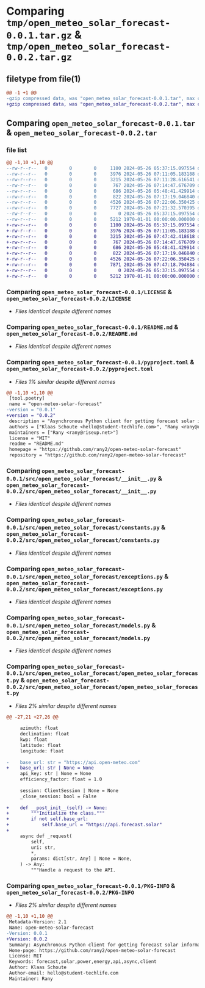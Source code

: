 # Comparing `tmp/open_meteo_solar_forecast-0.0.1.tar.gz` & `tmp/open_meteo_solar_forecast-0.0.2.tar.gz`

## filetype from file(1)

```diff
@@ -1 +1 @@
-gzip compressed data, was "open_meteo_solar_forecast-0.0.1.tar", max compression
+gzip compressed data, was "open_meteo_solar_forecast-0.0.2.tar", max compression
```

## Comparing `open_meteo_solar_forecast-0.0.1.tar` & `open_meteo_solar_forecast-0.0.2.tar`

### file list

```diff
@@ -1,10 +1,10 @@
--rw-r--r--   0        0        0     1100 2024-05-26 05:37:15.097554 open_meteo_solar_forecast-0.0.1/LICENSE
--rw-r--r--   0        0        0     3976 2024-05-26 07:11:05.183188 open_meteo_solar_forecast-0.0.1/README.md
--rw-r--r--   0        0        0     3215 2024-05-26 07:11:28.616541 open_meteo_solar_forecast-0.0.1/pyproject.toml
--rw-r--r--   0        0        0      767 2024-05-26 07:14:47.676709 open_meteo_solar_forecast-0.0.1/src/open_meteo_solar_forecast/__init__.py
--rw-r--r--   0        0        0      686 2024-05-26 05:48:41.429914 open_meteo_solar_forecast-0.0.1/src/open_meteo_solar_forecast/constants.py
--rw-r--r--   0        0        0      822 2024-05-26 07:17:19.046840 open_meteo_solar_forecast-0.0.1/src/open_meteo_solar_forecast/exceptions.py
--rw-r--r--   0        0        0     4526 2024-05-26 07:22:06.350425 open_meteo_solar_forecast-0.0.1/src/open_meteo_solar_forecast/models.py
--rw-r--r--   0        0        0     7727 2024-05-26 07:21:32.570395 open_meteo_solar_forecast-0.0.1/src/open_meteo_solar_forecast/open_meteo_solar_forecast.py
--rw-r--r--   0        0        0        0 2024-05-26 05:37:15.097554 open_meteo_solar_forecast-0.0.1/src/open_meteo_solar_forecast/py.typed
--rw-r--r--   0        0        0     5212 1970-01-01 00:00:00.000000 open_meteo_solar_forecast-0.0.1/PKG-INFO
+-rw-r--r--   0        0        0     1100 2024-05-26 05:37:15.097554 open_meteo_solar_forecast-0.0.2/LICENSE
+-rw-r--r--   0        0        0     3976 2024-05-26 07:11:05.183188 open_meteo_solar_forecast-0.0.2/README.md
+-rw-r--r--   0        0        0     3215 2024-05-26 07:47:42.418618 open_meteo_solar_forecast-0.0.2/pyproject.toml
+-rw-r--r--   0        0        0      767 2024-05-26 07:14:47.676709 open_meteo_solar_forecast-0.0.2/src/open_meteo_solar_forecast/__init__.py
+-rw-r--r--   0        0        0      686 2024-05-26 05:48:41.429914 open_meteo_solar_forecast-0.0.2/src/open_meteo_solar_forecast/constants.py
+-rw-r--r--   0        0        0      822 2024-05-26 07:17:19.046840 open_meteo_solar_forecast-0.0.2/src/open_meteo_solar_forecast/exceptions.py
+-rw-r--r--   0        0        0     4526 2024-05-26 07:22:06.350425 open_meteo_solar_forecast-0.0.2/src/open_meteo_solar_forecast/models.py
+-rw-r--r--   0        0        0     7871 2024-05-26 07:47:18.794884 open_meteo_solar_forecast-0.0.2/src/open_meteo_solar_forecast/open_meteo_solar_forecast.py
+-rw-r--r--   0        0        0        0 2024-05-26 05:37:15.097554 open_meteo_solar_forecast-0.0.2/src/open_meteo_solar_forecast/py.typed
+-rw-r--r--   0        0        0     5212 1970-01-01 00:00:00.000000 open_meteo_solar_forecast-0.0.2/PKG-INFO
```

### Comparing `open_meteo_solar_forecast-0.0.1/LICENSE` & `open_meteo_solar_forecast-0.0.2/LICENSE`

 * *Files identical despite different names*

### Comparing `open_meteo_solar_forecast-0.0.1/README.md` & `open_meteo_solar_forecast-0.0.2/README.md`

 * *Files identical despite different names*

### Comparing `open_meteo_solar_forecast-0.0.1/pyproject.toml` & `open_meteo_solar_forecast-0.0.2/pyproject.toml`

 * *Files 1% similar despite different names*

```diff
@@ -1,10 +1,10 @@
 [tool.poetry]
 name = "open-meteo-solar-forecast"
-version = "0.0.1"
+version = "0.0.2"
 description = "Asynchronous Python client for getting forecast solar information"
 authors = ["Klaas Schoute <hello@student-techlife.com>", "Rany <rany@riseup.net>"]
 maintainers = ["Rany <rany@riseup.net>"]
 license = "MIT"
 readme = "README.md"
 homepage = "https://github.com/rany2/open-meteo-solar-forecast"
 repository = "https://github.com/rany2/open-meteo-solar-forecast"
```

### Comparing `open_meteo_solar_forecast-0.0.1/src/open_meteo_solar_forecast/__init__.py` & `open_meteo_solar_forecast-0.0.2/src/open_meteo_solar_forecast/__init__.py`

 * *Files identical despite different names*

### Comparing `open_meteo_solar_forecast-0.0.1/src/open_meteo_solar_forecast/constants.py` & `open_meteo_solar_forecast-0.0.2/src/open_meteo_solar_forecast/constants.py`

 * *Files identical despite different names*

### Comparing `open_meteo_solar_forecast-0.0.1/src/open_meteo_solar_forecast/exceptions.py` & `open_meteo_solar_forecast-0.0.2/src/open_meteo_solar_forecast/exceptions.py`

 * *Files identical despite different names*

### Comparing `open_meteo_solar_forecast-0.0.1/src/open_meteo_solar_forecast/models.py` & `open_meteo_solar_forecast-0.0.2/src/open_meteo_solar_forecast/models.py`

 * *Files identical despite different names*

### Comparing `open_meteo_solar_forecast-0.0.1/src/open_meteo_solar_forecast/open_meteo_solar_forecast.py` & `open_meteo_solar_forecast-0.0.2/src/open_meteo_solar_forecast/open_meteo_solar_forecast.py`

 * *Files 2% similar despite different names*

```diff
@@ -27,21 +27,26 @@
 
     azimuth: float
     declination: float
     kwp: float
     latitude: float
     longitude: float
 
-    base_url: str = "https://api.open-meteo.com"
+    base_url: str | None = None
     api_key: str | None = None
     efficiency_factor: float = 1.0
 
     session: ClientSession | None = None
     _close_session: bool = False
 
+    def __post_init__(self) -> None:
+        """Initialize the class."""
+        if not self.base_url:
+            self.base_url = "https://api.forecast.solar"
+
     async def _request(
         self,
         uri: str,
         *,
         params: dict[str, Any] | None = None,
     ) -> Any:
         """Handle a request to the API.
```

### Comparing `open_meteo_solar_forecast-0.0.1/PKG-INFO` & `open_meteo_solar_forecast-0.0.2/PKG-INFO`

 * *Files 2% similar despite different names*

```diff
@@ -1,10 +1,10 @@
 Metadata-Version: 2.1
 Name: open-meteo-solar-forecast
-Version: 0.0.1
+Version: 0.0.2
 Summary: Asynchronous Python client for getting forecast solar information
 Home-page: https://github.com/rany2/open-meteo-solar-forecast
 License: MIT
 Keywords: forecast,solar,power,energy,api,async,client
 Author: Klaas Schoute
 Author-email: hello@student-techlife.com
 Maintainer: Rany
```

